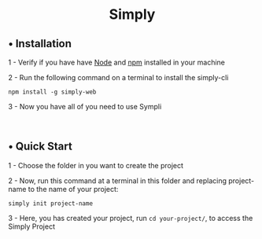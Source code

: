 <h1 align=center>Simply</h1>

<h2>• Installation</h2>

<span>1 - Verify if you have have <a href="https://nodejs.org/en/download" target="_blank">Node</a> and <a href="https://docs.npmjs.com/downloading-and-installing-node-js-and-npm" taget="_blank">npm</a> installed in your machine </span>

<span>2 - Run the following command on a terminal to install the simply-cli</span>

```
npm install -g simply-web
```

<span>3 - Now you have all of you need to use Sympli</span>

<br>

<h2>• Quick Start</h2>

<span>1 - Choose the folder in you want to create the project</span>

<span>2 - Now, run this command at a terminal in this folder and replacing project-name to the name of your project:</span>

```
simply init project-name
```

<span>3 - Here, you has created your project, run `cd your-project/`, to access the Simply Project</span>
